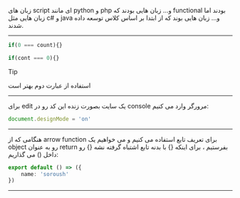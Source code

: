 
زبان های script ای مانند python و php و… زبان هایی بودند که functional بودند اما زبان هایی مثل c# و java و… زبان هایی بوند که از ابتدا بر اساس کلاس توسعه داده شدند.

---

```ts
if(0 === count){}
```

```ts
if(cont === 0){}
```

>[!tip]
>استفاده از عبارت دوم بهتر است
>
>

---

برای edit یک سایت بصورت زنده این کد رو در console مرورگر وارد می کنیم:

```ts
document.designMode = 'on'
```

---

هنگامی که از arrow function برای تعریف تابع استفاده می کنیم و می خواهیم یک object رو به عنوان return بفرستیم ، برای اینکه {} با بدنه تابع اشتباه گرفته نشه {} رو داخل () می گذاریم:

```ts
export default () => ({
	name: 'soroush'
})
```

---

